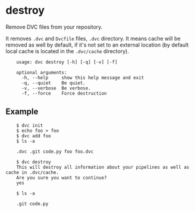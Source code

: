 # destroy

Remove DVC files from your repository.

It removes `.dvc` and `Dvcfile` files, `.dvc` directory. It means cache will be
removed as well by default, if it's not set to an external location (by
default local cache is located in the `.dvc/cache` directory).

```usage
    usage: dvc destroy [-h] [-q] [-v] [-f]

    optional arguments:
      -h, --help     show this help message and exit
      -q, --quiet    Be quiet.
      -v, --verbose  Be verbose.
      -f, --force    Force destruction
```

## Example

```dvc
    $ dvc init
    $ echo foo > foo
    $ dvc add foo
    $ ls -a

    .dvc .git code.py foo foo.dvc

    $ dvc destroy
    This will destroy all information about your pipelines as well as cache in .dvc/cache.
    Are you sure you want to continue?
    yes

    $ ls -a

    .git code.py
```
